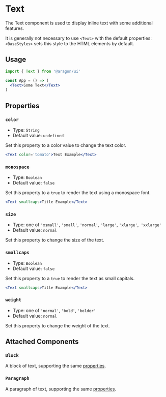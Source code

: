 # Text

The Text component is used to display inline text with some additional features.

It is generally not necessary to use `<Text>` with the default properties:
`<BaseStyles>` sets this style to the HTML elements by default.

## Usage

```jsx
import { Text } from '@aragon/ui'

const App = () => (
  <Text>Some Text</Text>
)
```

## Properties

### `color`

- Type: `String`
- Default value: `undefined`

Set this property to a color value to change the text color.

```jsx
<Text color='tomato'>Text Example</Text>
```

### `monospace`

- Type: `Boolean`
- Default value: `false`

Set this property to a `true` to render the text using a monospace font.

```jsx
<Text smallcaps>Title Example</Text>
```

### `size`

- Type: one of `'xsmall'`, `'small'`, `'normal'`, `'large'`, `'xlarge'`,` 'xxlarge'`
- Default value: `normal`

Set this property to change the size of the text.

### `smallcaps`

- Type: `Boolean`
- Default value: `false`

Set this property to a `true` to render the text as small capitals.

```jsx
<Text smallcaps>Title Example</Text>
```

### `weight`

- Type: one of `'normal'`, `'bold'`, `'bolder'`
- Default value: `normal`

Set this property to change the weight of the text.

## Attached Components

### `Block`

A block of text, supporting the same [properties](#properties).

### `Paragraph`

A paragraph of text, supporting the same [properties](#properties).
